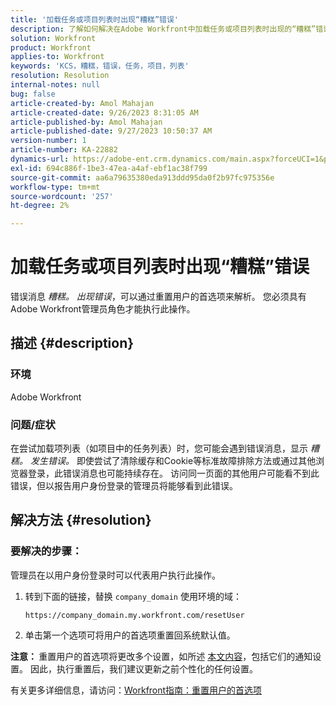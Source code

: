 ```yaml
---
title: '加载任务或项目列表时出现“糟糕”错误'
description: 了解如何解决在Adobe Workfront中加载任务或项目列表时出现的“糟糕”错误。 重置用户的首选项。
solution: Workfront
product: Workfront
applies-to: Workfront
keywords: 'KCS，糟糕，错误，任务，项目，列表'
resolution: Resolution
internal-notes: null
bug: false
article-created-by: Amol Mahajan
article-created-date: 9/26/2023 8:31:05 AM
article-published-by: Amol Mahajan
article-published-date: 9/27/2023 10:50:37 AM
version-number: 1
article-number: KA-22882
dynamics-url: https://adobe-ent.crm.dynamics.com/main.aspx?forceUCI=1&pagetype=entityrecord&etn=knowledgearticle&id=306dbe03-475c-ee11-be6f-6045bd006079
exl-id: 694c886f-1be3-47ea-a4af-ebf1ac38f799
source-git-commit: aa6a79635380eda913ddd95da0f2b97fc975356e
workflow-type: tm+mt
source-wordcount: '257'
ht-degree: 2%

---
```


# 加载任务或项目列表时出现“糟糕”错误


错误消息 *糟糕。 出现错误*，可以通过重置用户的首选项来解析。 您必须具有Adobe Workfront管理员角色才能执行此操作。

## 描述 {#description}


### <b>环境</b>

Adobe Workfront

### <b>问题/症状</b>

在尝试加载项列表（如项目中的任务列表）时，您可能会遇到错误消息，显示 *糟糕。 发生错误。* 即使尝试了清除缓存和Cookie等标准故障排除方法或通过其他浏览器登录，此错误消息也可能持续存在。 访问同一页面的其他用户可能看不到此错误，但以报告用户身份登录的管理员将能够看到此错误。


## 解决方法 {#resolution}


### 要解决的步骤：

管理员在以用户身份登录时可以代表用户执行此操作。

1. 转到下面的链接，替换 `company_domain` 使用环境的域：

   `https://company_domain.my.workfront.com/resetUser`
2. 单击第一个选项可将用户的首选项重置回系统默认值。


<b>注意： </b>重置用户的首选项将更改多个设置，如所述 [本文内容](https://experienceleague.adobe.com/docs/workfront/using/administration-and-setup/add-users/create-manage-users/reset-a-users-preferences.html)，包括它们的通知设置。 因此，执行重置后，我们建议更新之前个性化的任何设置。

有关更多详细信息，请访问：[Workfront指南：重置用户的首选项](https://experienceleague.adobe.com/docs/workfront/using/administration-and-setup/add-users/create-manage-users/reset-a-users-preferences.html)

